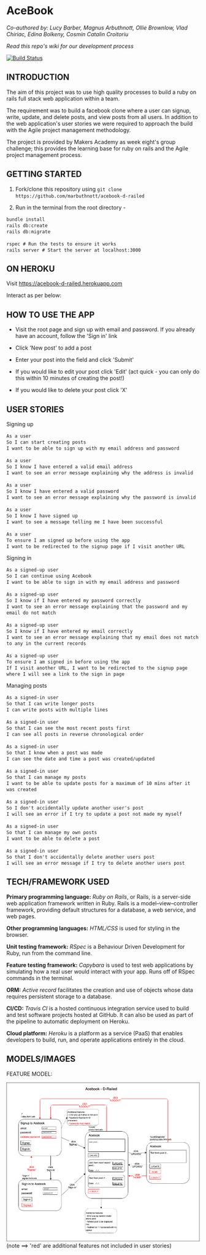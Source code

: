 # AceBook

*Co-authored by: Lucy Barber, Magnus Arbuthnott, Ollie Brownlow, Vlad Chiriac, Edina Bolkeny, Cosmin Catalin Croitoriu*

*Read this repo's wiki for our development process*

[![Build Status](https://travis-ci.org/marbuthnott/acebook-d-railed.svg?branch=master)](https://travis-ci.org/marbuthnott/acebook-d-railed)

## INTRODUCTION

The aim of this project was to use high quality processes to build a ruby on rails full stack web application within a team.

The requirement was to build a facebook clone where a user can signup, write, update, and delete posts, and view posts from all users. In addition to the web application's user stories we were required to approach the build with the Agile project management methodology.

The project is provided by Makers Academy as week eight's group challenge; this provides the learning base for ruby on rails and the Agile project management process.

## GETTING STARTED

1. Fork/clone this repository using `git clone https://github.com/marbuthnott/acebook-d-railed`

2. Run in the terminal from the root directory -

```
bundle install
rails db:create
rails db:migrate

rspec # Run the tests to ensure it works
rails server # Start the server at localhost:3000
```

## ON HEROKU

Visit https://acebook-d-railed.herokuapp.com

Interact as per below:

## HOW TO USE THE APP
- Visit the root page and sign up with email and password. If you already have an account, follow the 'Sign in' link

- Click 'New post' to add a post

- Enter your post into the field and click 'Submit'

- If you would like to edit your post click 'Edit' (act quick - you can only do this within 10 minutes of creating the post!)

- If you would like to delete your post click 'X'

## USER STORIES

Signing up
```
As a user
So I can start creating posts
I want to be able to sign up with my email address and password

As a user
So I know I have entered a valid email address
I want to see an error message explaining why the address is invalid

As a user
So I know I have entered a valid password
I want to see an error message explaining why the password is invalid

As a user
So I know I have signed up
I want to see a message telling me I have been successful

As a user
To ensure I am signed up before using the app
I want to be redirected to the signup page if I visit another URL
```

Signing in
```
As a signed-up user
So I can continue using Acebook
I want to be able to sign in with my email address and password

As a signed-up user
So I know if I have entered my password correctly
I want to see an error message explaining that the password and my email do not match

As a signed-up user
So I know if I have entered my email correctly
I want to see an error message explaining that my email does not match to any in the current records

As a signed-up user
To ensure I am signed in before using the app
If I visit another URL, I want to be redirected to the signup page where I will see a link to the sign in page
```

Managing posts
```
As a signed-in user
So that I can write longer posts
I can write posts with multiple lines

As a signed-in user
So that I can see the most recent posts first
I can see all posts in reverse chronological order

As a signed-in user
So that I know when a post was made
I can see the date and time a post was created/updated

As a signed-in user
So that I can manage my posts
I want to be able to update posts for a maximum of 10 mins after it was created

As a signed-in user
So I don't accidentally update another user's post
I will see an error if I try to update a post not made my myself

As a signed-in user
So that I can manage my own posts
I want to be able to delete a post

As a signed-in user
So that I don't accidentally delete another users post
I will see an error message if I try to delete another users post
```  

## TECH/FRAMEWORK USED

**Primary programming language:** *Ruby on Rails*, or Rails, is a server-side web application framework written in Ruby. Rails is a model–view–controller framework, providing default structures for a database, a web service, and web pages.

**Other programming languages:** *HTML/CSS* is used for styling in the browser.

**Unit testing framework:** *RSpec* is a Behaviour Driven Development for Ruby, run from the command line.

**Feature testing framework:** *Capybara* is used to test web applications by simulating how a real user would interact with your app. Runs off of RSpec commands in the terminal.

**ORM:** *Active record* facilitates the creation and use of objects whose data requires persistent storage to a database.

**CI/CD:** *Travis CI* is a hosted continuous integration service used to build and test software projects hosted at GitHub. It can also be used as part of the pipeline to automatic deployment on Heroku.

**Cloud platform:** *Heroku* is a platform as a service (PaaS) that enables developers to build, run, and operate applications entirely in the cloud.

## MODELS/IMAGES

FEATURE MODEL:

![Acebook-d-railed  feature model](./images/acebook_feature_diagram.png)
(note ==> 'red' are additional features not included in user stories)
